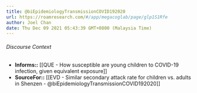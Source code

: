 ```yaml
---
title: @biEpidemiologyTransmissionCOVID192020
url: https://roamresearch.com/#/app/megacoglab/page/glp1S1Rfe
author: Joel Chan
date: Thu Dec 09 2021 05:43:39 GMT+0800 (Malaysia Time)
---
```




###### Discourse Context

- **Informs::** [[QUE - How susceptible are young children to COVID-19 infection, given equivalent exposure]]
- **SourceFor::** [[EVD - Similar secondary attack rate for children vs. adults in Shenzen - @biEpidemiologyTransmissionCOVID192020]]
